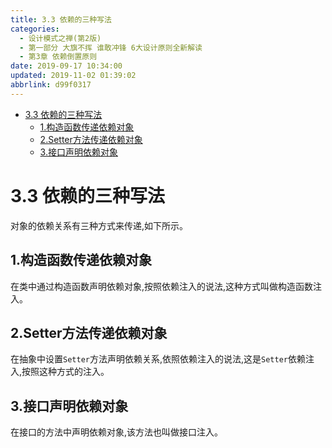 ```yaml
---
title: 3.3 依赖的三种写法
categories: 
  - 设计模式之禅(第2版)
  - 第一部分 大旗不挥 谁敢冲锋 6大设计原则全新解读
  - 第3章 依赖倒置原则
date: 2019-09-17 10:34:00
updated: 2019-11-02 01:39:02
abbrlink: d99f0317
---
```

- [3.3 依赖的三种写法](/ReadingNotes/d99f0317/#3-3-依赖的三种写法)
    - [1.构造函数传递依赖对象](/ReadingNotes/d99f0317/#1-构造函数传递依赖对象)
    - [2.Setter方法传递依赖对象](/ReadingNotes/d99f0317/#2-Setter方法传递依赖对象)
    - [3.接口声明依赖对象](/ReadingNotes/d99f0317/#3-接口声明依赖对象)

<!--more-->
<script src="https://cdn.bootcss.com/jquery/3.4.0/jquery.slim.min.js"></script>
<script>$(document).ready(function () {$(".post-body > ul:nth-child(1)").hide();});</script>

<!--end-->
<!--SSTStart-->
# 3.3 依赖的三种写法 #
对象的依赖关系有三种方式来传递,如下所示。
## 1.构造函数传递依赖对象 ##
在类中通过构造函数声明依赖对象,按照依赖注入的说法,这种方式叫做构造函数注入。
## 2.Setter方法传递依赖对象 ##
在抽象中设置`Setter`方法声明依赖关系,依照依赖注入的说法,这是`Setter`依赖注入,按照这种方式的注入。
## 3.接口声明依赖对象 ##
在接口的方法中声明依赖对象,该方法也叫做接口注入。

<!--SSTStop-->


